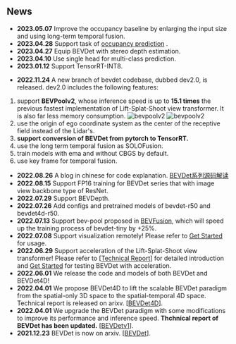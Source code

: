 ## News
- **2023.05.07** Improve the occupancy baseline by enlarging the input size and using long-term temporal fusion.
- **2023.04.28** Support task of [occupancy prediction](https://github.com/CVPR2023-3D-Occupancy-Prediction/CVPR2023-3D-Occupancy-Prediction) .
- **2023.04.27** Equip BEVDet with stereo depth estimation.
- **2023.04.10** Use single head for multi-class prediction.
- **2023.01.12** Support TensorRT-INT8.
* **2022.11.24** A new branch of bevdet codebase, dubbed dev2.0, is released. dev2.0 includes the following features:
1. support **BEVPoolv2**, whose inference speed is up to **15.1 times** the previous fastest implementation of Lift-Splat-Shoot view transformer. It is also far less memory consumption.
 ![bevpoolv2](../../resources/bevpoolv2.png)
 ![bevpoolv2](../../resources/bevpoolv2_performance.png)
2. use the origin of ego coordinate system as the center of the receptive field instead of the Lidar's.
3. **support conversion of BEVDet from pytorch to TensorRT.**
4. use the long term temporal fusion as SOLOFusion.
5. train models with ema and without CBGS by default.
6. use key frame for temporal fusion.

* **2022.08.26** A blog in chinese for code explanation. [BEVDet系列源码解读](https://zhuanlan.zhihu.com/p/557613388)
* **2022.08.15** Support FP16 training for BEVDet series that with image view backbone type of ResNet.
* **2022.07.29** Support BEVDepth.
* **2022.07.26** Add configs and pretrained models of bevdet-r50 and bevdet4d-r50.
* **2022.07.13** Support bev-pool proposed in [BEVFusion](https://github.com/mit-han-lab/bevfusion), which will speed up the training process of bevdet-tiny by +25%.
* **2022.07.08** Support visualization remotely! Please refer to [Get Started](https://github.com/HuangJunJie2017/BEVDet#get-started) for usage.
* **2022.06.29** Support acceleration of the Lift-Splat-Shoot view transformer! Please refer to \[[Technical Report](https://arxiv.org/abs/2112.11790)\] for detailed introduction and [Get Started](https://github.com/HuangJunJie2017/BEVDet#get-started) for testing BEVDet with acceleration.
* **2022.06.01** We release the code and models of both BEVDet and BEVDet4D!
* **2022.04.01** We propose BEVDet4D to lift the scalable BEVDet paradigm from the spatial-only 3D space to the spatial-temporal 4D space. Technical report is released on arixv. \[[BEVDet4D](https://arxiv.org/abs/2203.17054)\].
* **2022.04.01** We upgrade the BEVDet paradigm with some modifications to improve its performance and inference speed. **Thchnical report of BEVDet has been updated.** \[[BEVDetv1](https://arxiv.org/abs/2112.11790)\].
* **2021.12.23** BEVDet is now on arxiv. \[[BEVDet](https://arxiv.org/abs/2112.11790)\].
